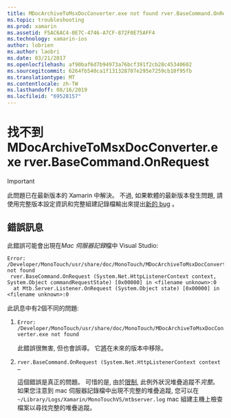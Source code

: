 ```yaml
---
title: MDocArchiveToMsxDocConverter.exe not found rver.BaseCommand.OnRequest
ms.topic: troubleshooting
ms.prod: xamarin
ms.assetid: F5AC6AC4-0E7C-4746-A7CF-872F0E75AFF4
ms.technology: xamarin-ios
author: lobrien
ms.author: laobri
ms.date: 03/21/2017
ms.openlocfilehash: af90baf6d7b94973a76bcf391f2cb28c45340602
ms.sourcegitcommit: 6264fb540ca1f131328707e295e7259cb10f95fb
ms.translationtype: MT
ms.contentlocale: zh-TW
ms.lasthandoff: 08/16/2019
ms.locfileid: "69528157"
---
```

# <a name="mdocarchivetomsxdocconverterexe-not-found-rverbasecommandonrequest"></a>找不到 MDocArchiveToMsxDocConverter.exe rver.BaseCommand.OnRequest

> [!IMPORTANT]
> 此問題已在最新版本的 Xamarin 中解決。 不過, 如果軟體的最新版本發生問題, 請使用完整版本設定資訊和完整組建記錄檔輸出來提出[新的 bug](~/cross-platform/troubleshooting/questions/howto-file-bug.md) 。


## <a name="error-message"></a>錯誤訊息

此錯誤可能會出現在*Mac 伺服器記錄*檔中 Visual Studio:

```
Error: /Developer/MonoTouch/usr/share/doc/MonoTouch/MDocArchiveToMsxDocConverter.exe not found
 rver.BaseCommand.OnRequest (System.Net.HttpListenerContext context, System.Object commandRequestState) [0x00000] in <filename unknown>:0
  at Mtb.Server.Listener.OnRequest (System.Object state) [0x00000] in <filename unknown>:0
```

此訊息中有2個不同的問題:

1. `Error: /Developer/MonoTouch/usr/share/doc/MonoTouch/MDocArchiveToMsxDocConverter.exe not found`

    此錯誤很無害, 但也會誤導。 它[將](https://bugzilla.xamarin.com/show_bug.cgi?id=21667)在未來的版本中移除。

2. `rver.BaseCommand.OnRequest (System.Net.HttpListenerContext context …`

    這個錯誤是真正的問題。 可惜的是, 由於[限制](https://bugzilla.xamarin.com/show_bug.cgi?id=22080), 此例外狀況堆疊追蹤不*完整*。 如果您注意到 mac 伺服器記錄檔中出現不完整的堆疊追蹤, 您可以在`~/Library/Logs/Xamarin/MonoTouchVS/mtbserver.log` mac 組建主機上檢查檔案以尋找完整的堆疊追蹤。
